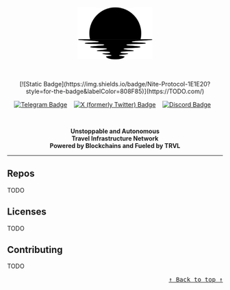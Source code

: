 <div name="readme-top"></div>
<div align="center"><img alt="Nite Protocol" src="logo.png" width="175"></div>

&nbsp;

<div align="center">
[![Static Badge](https://img.shields.io/badge/Nite-Protocol-1E1E20?style=for-the-badge&labelColor=808F85)](https://TODO.com/)
</div>

<!-- Organization/Project Social Handles -->
<p align="center">
<!-- Telegram --><a href="https://t.me/TODO"><img src="https://img.shields.io/badge/Telegram-black?style=flat&logo=telegram&logoColor=white&logoSize=auto&color=24A1DE" alt="Telegram Badge"/></a>
&nbsp;&nbsp;
<!-- X (formerly Twitter) --><a href="https://x.com/TODO"><img src="https://img.shields.io/twitter/follow/TODO" alt="X (formerly Twitter) Badge"/></a>
&nbsp;&nbsp;
<!-- Discord --><a href="https://TODO"><img src="https://img.shields.io/discord/995968619034984528?style=flat&logo=discord&logoColor=white&logoSize=auto&label=Discord&labelColor=5865F2&color=57F287" alt="Discord Badge"/></a>
&nbsp;&nbsp;

&nbsp;
<p align="center">
  <strong>
    Unstoppable and Autonomous <br />
    Travel Infrastructure Network <br />
    Powered by Blockchains and Fueled by TRVL <br />
  </strong>
</p>

---

## Repos

TODO

## Licenses

TODO

## Contributing

TODO


<!-- Use Back Button after each section -->
<div align="right"><kbd><a href="#readme-top">↑ Back to top ↑</a></kbd></div>
